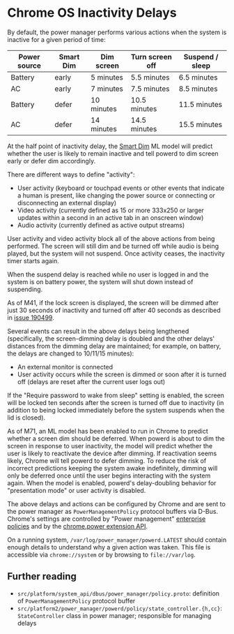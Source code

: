 # Chrome OS Inactivity Delays

By default, the power manager performs various actions when the system is
inactive for a given period of time:

| Power source | Smart Dim | Dim screen | Turn screen off | Suspend / sleep |
|--------------|-----------|------------|-----------------|-----------------|
| Battery      | early     |  5 minutes |  5.5 minutes    |  6.5 minutes    |
| AC           | early     |  7 minutes |  7.5 minutes    |  8.5 minutes    |
| Battery      | defer     | 10 minutes | 10.5 minutes    | 11.5 minutes    |
| AC           | defer     | 14 minutes | 14.5 minutes    | 15.5 minutes    |

At the half point of inactivity delay, the [Smart Dim] ML model will predict
whether the user is likely to remain inactive and tell powerd to dim screen
early or defer dim accordingly.

There are different ways to define "activity":

-   User activity (keyboard or touchpad events or other events that indicate a
    human is present, like changing the power source or connecting or
    disconnecting an external display)
-   Video activity (currently defined as 15 or more 333x250 or larger updates
    within a second in an active tab in an onscreen window)
-   Audio activity (currently defined as active output streams)

User activity and video activity block all of the above actions from being
performed. The screen will still dim and be turned off while audio is being
played, but the system will not suspend. Once activity ceases, the inactivity
timer starts again.

When the suspend delay is reached while no user is logged in and the system is
on battery power, the system will shut down instead of suspending.

As of M41, if the lock screen is displayed, the screen will be dimmed after just
30 seconds of inactivity and turned off after 40 seconds as described in [issue
190499].

Several events can result in the above delays being lengthened (specifically,
the screen-dimming delay is doubled and the other delays' distances from the
dimming delay are maintained; for example, on battery, the delays are changed to
10/11/15 minutes):

-   An external monitor is connected
-   User activity occurs while the screen is dimmed or soon after it is turned
    off (delays are reset after the current user logs out)

If the "Require password to wake from sleep" setting is enabled, the screen will
be locked ten seconds after the screen is turned off due to inactivity (in
addition to being locked immediately before the system suspends when the lid is
closed).

As of M71, an ML model has been enabled to run in Chrome to predict whether a
screen dim should be deferred. When powerd is about to dim the screen in
response to user inactivity, the model will predict whether the user is likely
to reactivate the device after dimming. If reactivation seems likely, Chrome
will tell powerd to defer dimming. To reduce the risk of incorrect predictions
keeping the system awake indefinitely, dimming will only be deferred once until
the user begins interacting with the system again. When the model is enabled,
powerd's delay-doubling behavior for "presentation mode" or user activity is
disabled.

The above delays and actions can be configured by Chrome and are sent to the
power manager as `PowerManagementPolicy` protocol buffers via D-Bus. Chrome's
settings are controlled by "Power management" [enterprise policies] and by the
[chrome.power extension API].

On a running system, `/var/log/power_manager/powerd.LATEST` should contain
enough details to understand why a given action was taken. This file is
accessible via `chrome://system` or by browsing to `file://var/log`.

## Further reading

-   `src/platform/system_api/dbus/power_manager/policy.proto`: definition of
    `PowerManagementPolicy` protocol buffer
-   `src/platform2/power_manager/powerd/policy/state_controller.{h,cc}`:
    `StateController` class in power manager; responsible for managing delays

[issue 190499]: https://crbug.com/190499
[enterprise policies]: https://cloud.google.com/docs/chrome-enterprise/policies
[chrome.power extension API]: https://developer.chrome.com/extensions/power.html
[Smart Dim]: https://chromium.googlesource.com/chromium/src/+/HEAD/chrome/browser/chromeos/power/ml/smart_dim
